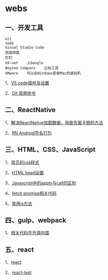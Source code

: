# webs

## 一、开发工具

```
Git
node
Visual Studio Code
百度网盘
钉钉
XX-net    上Google
Beyond Compare    比较工具
VMware    可以在Windows安装Mac的虚拟机
```
1、[VS code插件及设置](https://github.com/438198602/webs/blob/master/VS%20code%E6%8F%92%E4%BB%B6%E5%8F%8A%E8%AE%BE%E7%BD%AE.md)

2、[Git 常用命令](https://github.com/438198602/webs/blob/master/Git%20%E5%B8%B8%E7%94%A8%E5%91%BD%E4%BB%A4.md)

## 二、ReactNative

1、[解决ReactNative加载数据，导致页面卡顿的方法](https://github.com/438198602/webs/issues/1)

2、[RN Android签名打包](https://github.com/438198602/webs/blob/master/RN%20Android%E7%AD%BE%E5%90%8D%E6%89%93%E5%8C%85.md)

## 三、HTML、CSS、JavaScript

1、[常见的css样式](https://github.com/438198602/webs/blob/master/%E5%B8%B8%E8%A7%81%E7%9A%84css%E6%A0%B7%E5%BC%8F.md)

2、[HTML head设置](https://github.com/438198602/webs/blob/master/HTML%20head%20%E8%AE%BE%E7%BD%AE.md)

3、[Javascript中的apply与call的区别](https://github.com/438198602/webs/issues/2)

4、[fetch promise相关代码](https://github.com/438198602/webs/blob/master/fetch_promise.html)

5、[常用js方法](https://github.com/438198602/webs/blob/master/utils.md)

## 四、gulp、webpack

1、[相关代码在开源中国](https://gitee.com/login)

## 五、react

1、[react](https://github.com/438198602/webs/blob/master/react.md)

2、[react-test](https://github.com/438198602/react-test)
